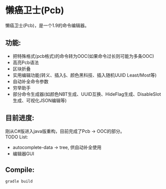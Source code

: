 # 懒癌卫士(Pcb)
懒癌卫士(Pcb)，是一个1.9的命令编辑器。  
## 功能:
+ 把特殊格式(pcb格式)的命令转为OOC(如果命令过长则可能为多条OOC)
+ 高亮Pcb语法
+ 区块折叠
+ 实用编辑功能(转义、插入§、颜色黑科技、插入随机UUID Least/Most等)
+ 自动补全命令参数
+ 穷举助手
+ 部分命令生成器(如颜色NBT生成、UUID互换、HideFlag生成、DisableSlot生成、可视化JSON编辑等)

## 目前进度:
刚从C#版进入java版重构，目前完成了Pcb -> OOC的部分。  
TODO List:
+ autocomplete-data -> tree, 供自动补全使用
+ 编辑器GUI

## Compile:
    gradle build
